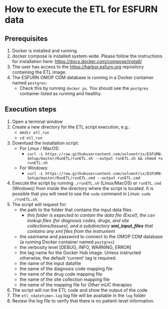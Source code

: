 # How to execute the ETL for ESFURN data

## Prerequisites
1. Docker is installed and running.
2. docker compose is installed system-wide. Please follow the instructions for installation here: https://docs.docker.com/compose/install/
3. The user has access to the https://harbor.esfurn.org repository containing the ETL image.
4. The ESFURN OMOP CDM database is running in a Docker container named `postgres`:
    * Check this by running `docker ps`. You should see the `postgres` container listed as running and healthy.

## Execution steps
1. Open a terminal window 
2. Create a new directory for the ETL script execution, e.g.:
   * `mkdir etl_run`
   * `cd etl_run`
3. Download the installation script:
   * For Linux / MacOS:
     - `curl -L https://raw.githubusercontent.com/solventrix/ESFURN-Setup/master/RunETL/runETL.sh --output runETL.sh && chmod +x runETL.sh`
   * For Windows:
     - `curl -L https://raw.githubusercontent.com/solventrix/ESFURN-Setup/master/RunETL/runETL.cmd --output runETL.cmd`
4. Execute the script by running `./runETL.sh` (Linux/MacOS) or `runETL.cmd` (Windows) from inside the directory where the script is located. It is possible that you will need to use the `sudo` command in Linux: `sudo ./runETL.sh`.
5. The script will request for:
    * the path to the folder that contains the input data files
      * *this folder is expected to contain the data file (Excel), the csv lookup files (for diagnosis codes, drugs, and site collections/tissues), and a subdirectory **xml_input_files** that contains any xml files from the instrument*
    * the username and password to connect to the OMOP CDM database (a running Docker container named `postgres`)
    * the verbosity level [DEBUG, INFO, WARNING, ERROR]
    * the tag name for the Docker Hub image. Unless instructed otherwise, the default 'current' tag is required.
    * the name of the input datafile
    * the name of the diagnosis code mapping file
    * the name of the drug code mapping file
    * the name of the site collection mapping file
    * the name of the mapping file for *Other* mUC therapies
6. The script will run the ETL code and show the output of the code
7. The `etl_<datetime>.log` log file will be available in the `log` folder
8. Review the log file to verify that there is no patient-level information.
